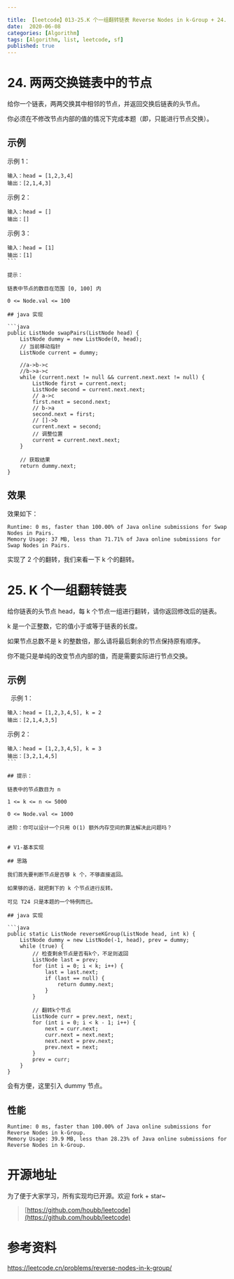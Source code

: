 ```yaml
---

title: 【leetcode】013-25.K 个一组翻转链表 Reverse Nodes in k-Group + 24. 两两交换链表中的节点 swap nodes in pairs
date:  2020-06-08
categories: [Algorithm]
tags: [Algorithm, list, leetcode, sf]
published: true
---
```


# 24. 两两交换链表中的节点

给你一个链表，两两交换其中相邻的节点，并返回交换后链表的头节点。

你必须在不修改节点内部的值的情况下完成本题（即，只能进行节点交换）。

## 示例 

示例 1：

```
输入：head = [1,2,3,4]
输出：[2,1,4,3]
```

示例 2：

```
输入：head = []
输出：[]
```

示例 3：

```
输入：head = [1]
输出：[1]
``` 

提示：

链表中节点的数目在范围 [0, 100] 内

0 <= Node.val <= 100

## java 实现

```java
public ListNode swapPairs(ListNode head) {
    ListNode dummy = new ListNode(0, head);
    // 当前移动指针
    ListNode current = dummy;

    //a->b->c
    //b->a->c
    while (current.next != null && current.next.next != null) {
        ListNode first = current.next;
        ListNode second = current.next.next;
        // a->c
        first.next = second.next;
        // b->a
        second.next = first;
        // []->b
        current.next = second;
        // 调整位置
        current = current.next.next;
    }

    // 获取结果
    return dummy.next;
}
```

## 效果

效果如下：

```
Runtime: 0 ms, faster than 100.00% of Java online submissions for Swap Nodes in Pairs.
Memory Usage: 37 MB, less than 71.71% of Java online submissions for Swap Nodes in Pairs.
```

实现了 2 个的翻转，我们来看一下 k 个的翻转。

# 25. K 个一组翻转链表

给你链表的头节点 head，每 k 个节点一组进行翻转，请你返回修改后的链表。

k 是一个正整数，它的值小于或等于链表的长度。

如果节点总数不是 k 的整数倍，那么请将最后剩余的节点保持原有顺序。

你不能只是单纯的改变节点内部的值，而是需要实际进行节点交换。

## 示例
 
示例 1：

```
输入：head = [1,2,3,4,5], k = 2
输出：[2,1,4,3,5]
```

示例 2：


```
输入：head = [1,2,3,4,5], k = 3
输出：[3,2,1,4,5]
``` 

## 提示：

链表中的节点数目为 n

1 <= k <= n <= 5000

0 <= Node.val <= 1000

进阶：你可以设计一个只用 O(1) 额外内存空间的算法解决此问题吗？


# V1-基本实现

## 思路

我们首先要判断节点是否够 k 个，不够直接返回。

如果够的话，就把剩下的 k 个节点进行反转。

可见 T24 只是本题的一个特例而已。

## java 实现

```java
public static ListNode reverseKGroup(ListNode head, int k) {
    ListNode dummy = new ListNode(-1, head), prev = dummy;
    while (true) {
        // 检查剩余节点是否有k个，不足则返回
        ListNode last = prev;
        for (int i = 0; i < k; i++) {
            last = last.next;
            if (last == null) {
                return dummy.next;
            }
        }

        // 翻转k个节点
        ListNode curr = prev.next, next;
        for (int i = 0; i < k - 1; i++) {
            next = curr.next;
            curr.next = next.next;
            next.next = prev.next;
            prev.next = next;
        }
        prev = curr;
    }
}
```

会有方便，这里引入 dummy 节点。

## 性能

```
Runtime: 0 ms, faster than 100.00% of Java online submissions for Reverse Nodes in k-Group.
Memory Usage: 39.9 MB, less than 28.23% of Java online submissions for Reverse Nodes in k-Group.
```

# 开源地址

为了便于大家学习，所有实现均已开源。欢迎 fork + star~

> [https://github.com/houbb/leetcode](https://github.com/houbb/leetcode)

# 参考资料

https://leetcode.cn/problems/reverse-nodes-in-k-group/


